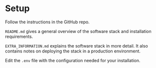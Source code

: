 # Setup

Follow the instructions in the GitHub repo.

`README.md` gives a general overview of the software stack and installation requirements.

`EXTRA_INFORMATION.md` explains the software stack in more detail. It also contains notes on deploying the stack in a production environment.

Edit the `.env` file with the configuration needed for your installation.
